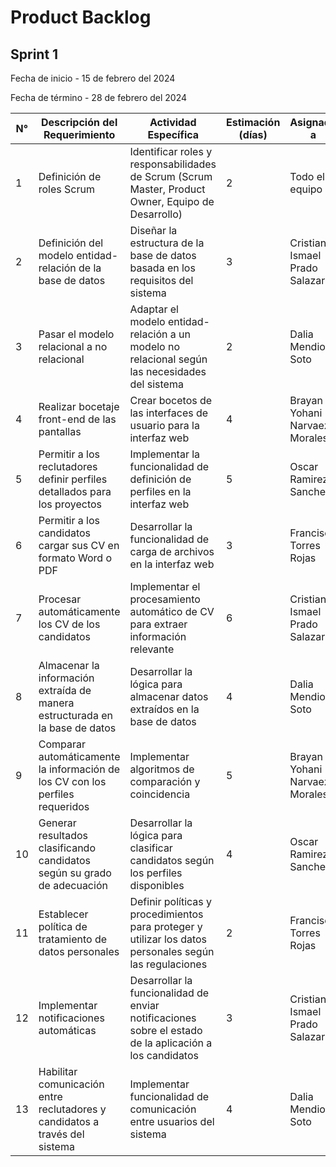 # Product Backlog
## Sprint 1
Fecha de inicio - 15 de febrero del 2024

Fecha de término - 28 de febrero del 2024

| N° | Descripción del Requerimiento | Actividad Específica | Estimación (días) | Asignado a | Estatus |
|---|--------------------------------|----------------------|---------------------|------------|---------|
| 1 | Definición de roles Scrum     | Identificar roles y responsabilidades de Scrum (Scrum Master, Product Owner, Equipo de Desarrollo) | 2 | Todo el equipo | Concluido |
| 2 | Definición del modelo entidad-relación de la base de datos | Diseñar la estructura de la base de datos basada en los requisitos del sistema | 3 | Cristian Ismael Prado Salazar | En Progreso |
| 3 | Pasar el modelo relacional a no relacional | Adaptar el modelo entidad-relación a un modelo no relacional según las necesidades del sistema | 2 | Dalia Mendiola Soto | Pendiente |
| 4 | Realizar bocetaje front-end de las pantallas | Crear bocetos de las interfaces de usuario para la interfaz web | 4 | Brayan Yohani Narvaez Morales | En Progreso |
| 5 | Permitir a los reclutadores definir perfiles detallados para los proyectos | Implementar la funcionalidad de definición de perfiles en la interfaz web | 5 | Oscar Ramirez Sanches | En Progreso |
| 6 | Permitir a los candidatos cargar sus CV en formato Word o PDF | Desarrollar la funcionalidad de carga de archivos en la interfaz web | 3 | Francisco Torres Rojas | Pendiente |
| 7 | Procesar automáticamente los CV de los candidatos | Implementar el procesamiento automático de CV para extraer información relevante | 6 | Cristian Ismael Prado Salazar | Pendiente |
| 8 | Almacenar la información extraída de manera estructurada en la base de datos | Desarrollar la lógica para almacenar datos extraídos en la base de datos | 4 | Dalia Mendiola Soto | Pendiente |
| 9 | Comparar automáticamente la información de los CV con los perfiles requeridos | Implementar algoritmos de comparación y coincidencia | 5 | Brayan Yohani Narvaez Morales | Pendiente |
| 10 | Generar resultados clasificando candidatos según su grado de adecuación | Desarrollar la lógica para clasificar candidatos según los perfiles disponibles | 4 | Oscar Ramirez Sanches | Pendiente |
| 11 | Establecer política de tratamiento de datos personales | Definir políticas y procedimientos para proteger y utilizar los datos personales según las regulaciones | 2 | Francisco Torres Rojas | Pendiente |
| 12 | Implementar notificaciones automáticas | Desarrollar la funcionalidad de enviar notificaciones sobre el estado de la aplicación a los candidatos | 3 | Cristian Ismael Prado Salazar | Pendiente |
| 13 | Habilitar comunicación entre reclutadores y candidatos a través del sistema | Implementar funcionalidad de comunicación entre usuarios del sistema | 4 | Dalia Mendiola Soto | Pendiente |
